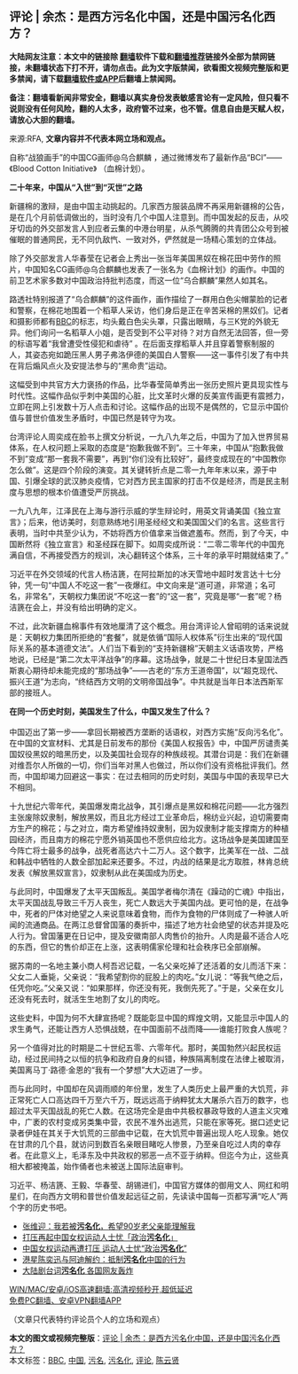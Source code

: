  <h2>评论 | 余杰：是西方污名化中国，还是中国污名化西方？</h2> <p class="notice"><b>大陆网友注意：本文中的链接除 <a href="https://github.com/bannedbook/fanqiang" >翻墙</a>软件下载和<a href="https://github.com/killgcd/justmysocks/blob/master/README.md">翻墙推荐</a>链接外全部为禁网链接，未翻墙状态下打不开，请勿点击。此为文字版禁闻，欲看图文视频完整版和更多禁闻，请下载<a href="https://github.com/bannedbook/fanqiang">翻墙软件或APP</a>后翻墙上禁闻网。</p><p>备注：翻墙看新闻非常安全，翻墙以真实身份发表敏感言论有一定风险，但只看不说则没有任何风险，翻的人太多，政府管不过来，也不管。信息自由是天赋人权，请放心大胆的翻墙。</b></p>  <div class="entry"> <p>来源:RFA, <strong>文章内容并不代表本网立场和观点。</strong></p> <p>&#33258;&#31216;&#8220;&#25112;&#29436;&#30011;&#25163;&#8221;&#30340;&#20013;&#22269;CG&#30011;&#24072;@&#20044;&#21512;&#40594;&#40607; &#65292;&#36890;&#36807;&#24494;&#21338;&#21457;&#24067;&#20102;&#26368;&#26032;&#20316;&#21697;&#8220;BCI&#8221;&#8212;&#8212;&#12298;Blood Cotton Initiative&#12299; &#65288;&#34880;&#26825;&#35745;&#21010;&#65289;&#12290;             </p> <p><strong>&#20108;&#21313;&#24180;&#26469;&#65292;&#20013;&#22269;&#20174;&#8220;&#20837;&#19990;&#8221;&#21040;&#8220;&#28781;&#19990;&#8221;&#20043;&#36335;</strong></p> <p>&#26032;&#30086;&#26825;&#30340;&#28608;&#36777;&#65292;&#26159;&#30001;&#20013;&#22269;&#20027;&#21160;&#25361;&#36215;&#30340;&#12290;&#20960;&#23478;&#35199;&#26041;&#26381;&#35013;&#21697;&#29260;&#19981;&#20877;&#37319;&#29992;&#26032;&#30086;&#26825;&#30340;&#20844;&#21578;&#65292;&#26159;&#22312;&#20960;&#20010;&#26376;&#21069;&#20302;&#35843;&#20570;&#20986;&#30340;&#65292;&#24403;&#26102;&#27809;&#26377;&#20960;&#20010;&#20013;&#22269;&#20154;&#27880;&#24847;&#21040;&#12290;&#32780;&#20013;&#22269;&#21457;&#36215;&#30340;&#21453;&#20987;&#65292;&#20174;&#21676;&#29273;&#20999;&#40831;&#30340;&#22806;&#20132;&#37096;&#21457;&#35328;&#20154;&#21040;&#24212;&#32773;&#20113;&#38598;&#30340;&#20013;&#28207;&#21488;&#26126;&#26143;&#65292;&#20174;&#26432;&#27668;&#33150;&#33150;&#30340;&#20849;&#38738;&#22242;&#20844;&#20247;&#21495;&#21040;&#34987;&#20652;&#30496;&#30340;&#26222;&#36890;&#32593;&#27665;&#65292;&#26080;&#19981;&#21516;&#20167;&#25932;&#24574;&#12289;&#19968;&#33268;&#23545;&#22806;&#65292;&#20456;&#28982;&#23601;&#26159;&#19968;&#22330;&#31934;&#24515;&#31574;&#21010;&#30340;&#31435;&#20307;&#25112;&#12290; </p> <p>&#38500;&#20102;&#22806;&#20132;&#37096;&#21457;&#35328;&#20154;&#21326;&#26149;&#33721;&#22312;&#35760;&#32773;&#20250;&#19978;&#31168;&#20986;&#19968;&#24352;&#24403;&#24180;&#32654;&#22269;&#40657;&#22900;&#22312;&#26825;&#33457;&#30000;&#20013;&#21171;&#20316;&#30340;&#29031;&#29255;&#65292;&#20013;&#22269;&#30693;&#21517;CG&#30011;&#24072;@&#20044;&#21512;&#40594;&#40607;&#20063;&#21457;&#34920;&#20102;&#19968;&#24352;&#21517;&#20026;&#12298;&#34880;&#26825;&#35745;&#21010;&#12299;&#30340;&#30011;&#20316;&#12290;&#20013;&#22269;&#30340;&#21069;&#21355;&#33402;&#26415;&#23478;&#22810;&#25968;&#23545;&#20013;&#22269;&#25919;&#27835;&#25345;&#25209;&#21028;&#24577;&#24230;&#65292;&#32780;&#36825;&#19968;&#20301;&#8220;&#20044;&#21512;&#40594;&#40607;&#8221;&#26524;&#28982;&#20154;&#22914;&#20854;&#21517;&#12290;</p>  <p>&#36335;&#36879;&#31038;&#29305;&#21035;&#25253;&#36947;&#20102;&#8220;&#20044;&#21512;&#40594;&#40607;&#8221;&#30340;&#36825;&#20214;&#30011;&#20316;&#65292;&#30011;&#20316;&#25551;&#32472;&#20102;&#19968;&#32676;&#29992;&#30333;&#33394;&#23574;&#24125;&#33945;&#33080;&#30340;&#35760;&#32773;&#21644;&#35686;&#23519;&#65292;&#22312;&#26825;&#33457;&#22320;&#22260;&#30528;&#19968;&#20010;&#31291;&#33609;&#20154;&#37319;&#35775;&#65292;&#20182;&#20204;&#36523;&#21518;&#26159;&#27491;&#22312;&#36763;&#33510;&#37319;&#26825;&#30340;&#40657;&#22900;&#20204;&#12290;&#35760;&#32773;&#21644;&#25668;&#24433;&#24072;&#37117;&#26377;<a href="https://www.bannedbook.org/bnews/tag/bbc/" class="st_tag internal_tag" rel="tag" title="标签 BBC 下的日志">BBC</a>&#30340;&#26631;&#24535;&#65292;&#22343;&#22836;&#25140;&#30333;&#33394;&#23574;&#22836;&#32617;&#65292;&#21482;&#38706;&#20986;&#30524;&#30555;&#65292;&#19982;&#19977;K&#20826;&#30340;&#22806;&#35980;&#26080;&#24322;&#12290;&#20182;&#20204;&#35810;&#38382;&#19968;&#21517;&#31291;&#33609;&#20154;&#23567;&#22992;&#65292;&#26159;&#21542;&#21463;&#21040;&#19981;&#20844;&#24179;&#23545;&#24453;&#65311;&#23545;&#26041;&#33258;&#28982;&#26080;&#27861;&#22238;&#31572;&#65292;&#20294;&#19968;&#26049;&#30340;&#26631;&#35821;&#20889;&#30528;&#8220;&#25105;&#26366;&#36973;&#21463;&#24615;&#20405;&#29359;&#21644;&#34384;&#24453;&#8221; &#12290;&#22312;&#21518;&#38754;&#25903;&#25745;&#31291;&#33609;&#20154;&#24182;&#19988;&#31359;&#30528;&#35686;&#23519;&#21046;&#26381;&#30340;&#20154;&#65292;&#20854;&#23039;&#24577;&#23451;&#22914;&#36330;&#21387;&#40657;&#20154;&#30007;&#23376;&#24343;&#27931;&#20234;&#24503;&#30340;&#32654;&#22269;&#30333;&#20154;&#35686;&#23519;&#8212;&#8212;&#36825;&#19968;&#20107;&#20214;&#24341;&#21457;&#20102;&#26377;&#20013;&#20849;&#22312;&#32972;&#21518;&#29053;&#39118;&#28857;&#28779;&#21450;&#23433;&#25552;&#27861;&#21442;&#19982;&#30340;&#8220;&#40657;&#21629;&#36149;&#8221;&#36816;&#21160;&#12290; </p> <p>&#36825;&#24133;&#21463;&#21040;&#20013;&#20849;&#23448;&#26041;&#22823;&#21147;&#35090;&#25196;&#30340;&#20316;&#21697;&#65292;&#27604;&#21326;&#26149;&#33721;&#31616;&#21333;&#31168;&#20986;&#19968;&#24352;&#21382;&#21490;&#29031;&#29255;&#26356;&#20855;&#29616;&#23454;&#24615;&#19982;&#26102;&#20195;&#24615;&#12290;&#36825;&#24133;&#20316;&#21697;&#20284;&#20046;&#21050;&#20013;&#32654;&#22269;&#30340;&#24515;&#33039;&#65292;&#27604;&#25991;&#38761;&#26102;&#28779;&#29190;&#30340;&#21453;&#32654;&#23459;&#20256;&#30011;&#26356;&#26377;&#38663;&#25788;&#21147;&#65292;&#31435;&#21363;&#22312;&#32593;&#19978;&#24341;&#21457;&#25968;&#21313;&#19975;&#20154;&#28857;&#20987;&#21644;&#35752;&#35770;&#12290;&#36825;&#24133;&#20316;&#21697;&#30340;&#20986;&#29616;&#19981;&#26159;&#20598;&#28982;&#30340;&#65292;&#23427;&#26174;&#31034;&#20013;&#22269;&#20215;&#20540;&#19982;&#26222;&#19990;&#20215;&#20540;&#21457;&#29983;&#30683;&#30462;&#26102;&#65292;&#20013;&#22269;&#24050;&#28982;&#26159;&#36716;&#23432;&#20026;&#25915;&#12290;</p> <p>&#21488;&#28286;&#35780;&#35770;&#20154;&#21608;&#22869;&#25104;&#22312;&#33080;&#20070;&#19978;&#25776;&#25991;&#20998;&#26512;&#35828;&#65292;&#19968;&#20061;&#20843;&#20061;&#24180;&#20043;&#21518;&#65292;&#20013;&#22269;&#20026;&#20102;&#21152;&#20837;&#19990;&#30028;&#36152;&#26131;&#20307;&#31995;&#65292;&#22312;&#20154;&#26435;&#38382;&#39064;&#19978;&#37319;&#21462;&#30340;&#24577;&#24230;&#26159;&#8220;&#25265;&#27465;&#25105;&#20570;&#19981;&#21040;&#8221;&#12290;&#19977;&#21313;&#24180;&#26469;&#65292;&#20013;&#22269;&#20174;&#8220;&#25265;&#27465;&#25105;&#20570;&#19981;&#21040;&#8221;&#21464;&#25104;&#8220;&#37027;&#19968;&#22871;&#25105;&#19981;&#38656;&#35201;&#8221;&#65292;&#20877;&#21040;&#8220;&#20320;&#20204;&#27809;&#26377;&#27604;&#36739;&#22909;&#8221;&#65292;&#26368;&#32456;&#21464;&#25104;&#29616;&#22312;&#30340;&#8220;&#20013;&#22269;&#25945;&#20320;&#24590;&#20040;&#20570;&#8221;&#12290;&#36825;&#26159;&#22235;&#20010;&#38454;&#27573;&#30340;&#28436;&#21464;&#12290;&#20854;&#20851;&#38190;&#36716;&#25240;&#28857;&#26159;&#20108;&#38646;&#19968;&#20061;&#24180;&#24180;&#26411;&#20197;&#26469;&#65292;&#28304;&#20110;&#20013;&#22269;&#12289;&#24341;&#29190;&#20840;&#29699;&#30340;&#27494;&#27721;&#32954;&#28814;&#30123;&#24773;&#65292;&#23427;&#23545;&#35199;&#26041;&#27665;&#20027;&#22269;&#23478;&#30340;&#25171;&#20987;&#19981;&#20165;&#26159;&#32463;&#27982;&#65292;&#32780;&#26159;&#27665;&#20027;&#21046;&#24230;&#19982;&#24605;&#24819;&#30340;&#26681;&#26412;&#20215;&#20540;&#36973;&#21463;&#20005;&#21385;&#25361;&#25112;&#12290;</p> <p>&#19968;&#20061;&#20843;&#20061;&#24180;&#65292;&#27743;&#27901;&#27665;&#22312;&#19978;&#28023;&#19982;&#28216;&#34892;&#31034;&#23041;&#30340;&#23398;&#29983;&#36777;&#35770;&#26102;&#65292;&#29992;&#33521;&#25991;&#32972;&#35829;&#32654;&#22269;&#12298;&#29420;&#31435;&#23459;&#35328;&#12299;&#65307;&#21518;&#26469;&#65292;&#20182;&#35775;&#32654;&#26102;&#65292;&#21051;&#24847;&#29087;&#32451;&#22320;&#24341;&#29992;&#22307;&#32463;&#32463;&#25991;&#21644;&#32654;&#22269;&#22269;&#29238;&#20204;&#30340;&#21517;&#35328;&#12290;&#36825;&#20123;&#35328;&#34892;&#34920;&#26126;&#65292;&#24403;&#26102;&#20013;&#20849;&#33267;&#23569;&#35748;&#20026;&#65292;&#19981;&#22952;&#23558;&#35199;&#26041;&#20215;&#20540;&#25343;&#26469;&#24403;&#20570;&#36974;&#32670;&#24067;&#12290;&#28982;&#32780;&#65292;&#21040;&#20102;&#20170;&#22825;&#65292;&#20013;&#22269;&#26029;&#28982;&#23558;&#12298;&#29420;&#31435;&#23459;&#35328;&#12299;&#21644;&#22307;&#32463;&#36393;&#22312;&#33050;&#19979;&#12290;&#22914;&#21608;&#22869;&#25104;&#25152;&#35828;&#65306;&#8220;&#20108;&#38646;&#20108;&#38646;&#24180;&#20195;&#30340;&#20013;&#22269;&#20805;&#28385;&#33258;&#20449;&#65292;&#19981;&#20877;&#25509;&#21463;&#35199;&#26041;&#30340;&#35268;&#35757;&#65292;&#20915;&#24515;&#32763;&#36716;&#36825;&#20010;&#20307;&#31995;&#65292;&#19977;&#21313;&#24180;&#30340;&#25215;&#24179;&#26102;&#26399;&#23601;&#32467;&#26463;&#20102;&#12290;&#8221;</p> <p>&#20064;&#36817;&#24179;&#22312;&#22806;&#20132;&#39046;&#22495;&#30340;&#20195;&#35328;&#20154;&#26472;&#27905;&#31722;&#65292;&#22312;&#38463;&#25289;&#26031;&#21152;&#30340;&#20912;&#22825;&#38634;&#22320;&#20013;&#36229;&#26102;&#21457;&#35328;&#36798;&#21313;&#19971;&#20998;&#38047;&#65292;&#20973;&#19968;&#21477;&#8220;&#20013;&#22269;&#20154;&#19981;&#21507;&#36825;&#19968;&#22871;&#8221;&#19968;&#22812;&#29190;&#32418;&#12290;&#20013;&#25991;&#21521;&#26469;&#26159;&#8220;&#36947;&#21487;&#36947;&#65292;&#38750;&#24120;&#36947;&#65307;&#21517;&#21487;&#21517;&#65292;&#38750;&#24120;&#21517;&#8221;&#65292;&#22825;&#26397;&#26435;&#21147;&#38598;&#22242;&#35828;&#8220;&#19981;&#21507;&#36825;&#19968;&#22871;&#8221;&#30340;&#8220;&#36825;&#19968;&#22871;&#8221;&#65292;&#31350;&#31455;&#26159;&#21738;&#8220;&#19968;&#22871;&#8221;&#21602;&#65311;&#26472;&#27905;&#31722;&#22312;&#20250;&#19978;&#65292;&#24182;&#27809;&#26377;&#32473;&#20986;&#26126;&#30830;&#30340;&#23450;&#20041;&#12290;</p>  <p>&#19981;&#36807;&#65292;&#27492;&#27425;&#26032;&#30086;&#34880;&#26825;&#20107;&#20214;&#26377;&#25928;&#22320;&#21400;&#28165;&#20102;&#36825;&#20010;&#27010;&#24565;&#12290;&#29992;&#21488;&#28286;&#35780;&#35770;&#20154;&#26366;&#26157;&#26126;&#30340;&#35805;&#26469;&#35828;&#23601;&#26159;&#65306;&#22825;&#26397;&#26435;&#21147;&#38598;&#22242;&#25152;&#25298;&#32477;&#30340;&#8220;&#22871;&#39184;&#8221;&#65292;&#23601;&#26159;&#20381;&#24490;&#8220;&#22269;&#38469;&#20154;&#26435;&#20307;&#31995;&#8221;&#34893;&#29983;&#20986;&#26469;&#30340;&#8220;&#29616;&#20195;&#22269;&#38469;&#20851;&#31995;&#30340;&#22522;&#26412;&#36947;&#24503;&#25991;&#27861;&#8221;&#12290;&#20154;&#20204;&#24403;&#19979;&#30475;&#21040;&#30340;&#8220;&#25903;&#25345;&#26032;&#30086;&#26825;&#8221;&#22825;&#26397;&#20027;&#20041;&#35805;&#35821;&#25915;&#21183;&#65292;&#20005;&#26684;&#22320;&#35828;&#65292;&#24050;&#32463;&#26159;&#8220;&#31532;&#20108;&#27425;&#22826;&#24179;&#27915;&#25112;&#20105;&#8221;&#30340;&#24207;&#24149;&#12290;&#36825;&#22330;&#25112;&#20105;&#65292;&#23601;&#26159;&#20108;&#21313;&#19990;&#32426;&#26085;&#26412;&#30343;&#22269;&#27861;&#35199;&#26031;&#34935;&#24515;&#26399;&#24453;&#21364;&#26410;&#33021;&#23436;&#25104;&#30340;&#8220;&#37027;&#22330;&#25112;&#20105;&#8221;&#8212;&#8212;&#21476;&#32769;&#30340;&#8220;&#19996;&#26041;&#29579;&#36947;&#24093;&#22269;&#8221;&#65292;&#20197;&#8220;&#36229;&#20811;&#29616;&#20195;&#12289;&#25391;&#20852;&#29579;&#36947;&#8221;&#20026;&#24535;&#21521;&#65292;&#8220;&#32456;&#32467;&#35199;&#26041;&#25991;&#26126;&#30340;&#25991;&#26126;&#24093;&#22269;&#25112;&#20105;&#8221;&#12290;&#20013;&#20849;&#23601;&#26159;&#24403;&#24180;&#26085;&#26412;&#27861;&#35199;&#26031;&#20891;&#37096;&#30340;&#25509;&#29677;&#20154;&#12290;</p> <p><strong>&#22312;&#21516;&#19968;&#20010;&#21382;&#21490;&#26102;&#21051;&#65292;&#32654;&#22269;&#21457;&#29983;&#20102;&#20160;&#20040;&#65292;&#20013;&#22269;&#21448;&#21457;&#29983;&#20102;&#20160;&#20040;&#65311;</strong><br /><br />&#20013;&#22269;&#36808;&#20986;&#20102;&#31532;&#19968;&#27493;&#8212;&#8212;&#25343;&#22238;&#38271;&#26399;&#34987;&#35199;&#26041;&#22404;&#26029;&#30340;&#35805;&#35821;&#26435;&#65292;&#23545;&#35199;&#26041;&#23454;&#26045;&#8220;&#21453;&#21521;&#27745;&#21517;&#21270;&#8221;&#12290;&#22312;&#20013;&#22269;&#30340;&#25991;&#23459;&#26448;&#26009;&#12289;&#23588;&#20854;&#26159;&#26085;&#21069;&#21457;&#24067;&#30340;&#37027;&#20221;&#12298;&#32654;&#22269;&#20154;&#26435;&#25253;&#21578;&#12299;&#20013;&#65292;&#20013;&#22269;&#20005;&#21385;&#35892;&#36131;&#32654;&#22269;&#22900;&#24441;&#40657;&#22900;&#30340;&#26263;&#40657;&#21382;&#21490;&#65292;&#20197;&#21450;&#32654;&#22269;&#31038;&#20250;&#29616;&#23384;&#30340;&#31181;&#26063;&#27495;&#35270;&#12290;&#20854;&#28508;&#21488;&#35789;&#26159;&#65306;&#25105;&#20204;&#22312;&#26032;&#30086;&#23545;&#32500;&#21566;&#23572;&#20154;&#25152;&#20570;&#30340;&#19968;&#20999;&#65292;&#20320;&#20204;&#24403;&#24180;&#23545;&#40657;&#20154;&#20063;&#20570;&#36807;&#65292;&#25152;&#20197;&#20320;&#20204;&#27809;&#26377;&#36164;&#26684;&#25209;&#35780;&#25105;&#20204;&#12290;&#28982;&#32780;&#65292;&#20013;&#22269;&#21364;&#31469;&#21147;&#22238;&#36991;&#36825;&#19968;&#20107;&#23454;&#65306;&#22312;&#36807;&#21435;&#30456;&#21516;&#30340;&#21382;&#21490;&#26102;&#21051;&#65292;&#32654;&#22269;&#19982;&#20013;&#22269;&#30340;&#34920;&#29616;&#26089;&#24050;&#22823;&#19981;&#30456;&#21516;&#12290;</p> <p>&#21313;&#20061;&#19990;&#32426;&#20845;&#38646;&#24180;&#20195;&#65292;&#32654;&#22269;&#29190;&#21457;&#21335;&#21271;&#25112;&#20105;&#65292;&#20854;&#24341;&#29190;&#28857;&#26159;&#40657;&#22900;&#21644;&#26825;&#33457;&#38382;&#39064;&#8212;&#8212;&#21271;&#26041;&#24378;&#28872;&#20027;&#24352;&#24223;&#38500;&#22900;&#38582;&#21046;&#65292;&#35299;&#25918;&#40657;&#22900;&#65292;&#32780;&#19988;&#21271;&#26041;&#32463;&#36807;&#24037;&#19994;&#38761;&#21629;&#21518;&#65292;&#26825;&#32442;&#19994;&#20852;&#36215;&#65292;&#36843;&#20999;&#38656;&#35201;&#21335;&#26041;&#29983;&#20135;&#30340;&#26825;&#33457;&#65307;&#19982;&#20043;&#23545;&#31435;&#65292;&#21335;&#26041;&#24076;&#26395;&#32500;&#25345;&#22900;&#38582;&#21046;&#65292;&#22240;&#20026;&#22900;&#38582;&#21046;&#25165;&#33021;&#25903;&#25745;&#21335;&#26041;&#30340;&#31181;&#26893;&#22253;&#32463;&#27982;&#65292;&#32780;&#19988;&#21335;&#26041;&#30340;&#26825;&#33457;&#23425;&#24895;&#22806;&#38144;&#33521;&#22269;&#20063;&#19981;&#24895;&#20379;&#24212;&#32473;&#21271;&#26041;&#12290;&#36825;&#22330;&#25112;&#20105;&#26159;&#32654;&#22269;&#24314;&#22269;&#33267;&#20170;&#38453;&#20129;&#23558;&#22763;&#26368;&#22810;&#30340;&#25112;&#20105;&#65292;&#25112;&#27515;&#32773;&#39640;&#36798;&#20845;&#21313;&#20108;&#19975;&#20154;&#12290;&#36825;&#20010;&#25968;&#23383;&#65292;&#27604;&#32654;&#20891;&#22312;&#19968;&#25112;&#12289;&#20108;&#25112;&#21644;&#38889;&#25112;&#20013;&#29306;&#29298;&#30340;&#20154;&#25968;&#20840;&#37096;&#21152;&#36215;&#26469;&#36824;&#35201;&#22810;&#12290;&#19981;&#36807;&#65292;&#20869;&#25112;&#30340;&#32467;&#26524;&#26159;&#21271;&#26041;&#21462;&#32988;&#65292;&#26519;&#32943;&#24635;&#32479;&#21457;&#34920;&#12298;&#35299;&#25918;&#40657;&#22900;&#23459;&#35328;&#12299;&#65292;&#22900;&#38582;&#21046;&#20174;&#27492;&#22312;&#32654;&#22269;&#25104;&#20026;&#21382;&#21490;&#12290;</p> <p>&#19982;&#27492;&#21516;&#26102;&#65292;&#20013;&#22269;&#29190;&#21457;&#20102;&#22826;&#24179;&#22825;&#22269;&#21467;&#20081;&#12290;&#32654;&#22269;&#23398;&#32773;&#26757;&#23572;&#28165;&#22312;&#12298;&#36481;&#21160;&#30340;&#20129;&#39746;&#12299;&#20013;&#25351;&#20986;&#65292;&#22826;&#24179;&#22825;&#22269;&#25112;&#20081;&#23548;&#33268;&#19977;&#21315;&#19975;&#20154;&#20007;&#29983;&#65292;&#27515;&#20129;&#20154;&#25968;&#36828;&#22823;&#20110;&#32654;&#22269;&#20869;&#25112;&#12290;&#26356;&#21487;&#24597;&#30340;&#26159;&#65292;&#22312;&#25112;&#20105;&#20013;&#65292;&#27515;&#32773;&#30340;&#23608;&#20307;&#23545;&#32477;&#26395;&#20043;&#20154;&#26469;&#35828;&#24847;&#21619;&#30528;&#39135;&#29289;&#65292;&#32780;&#20316;&#20026;&#39135;&#29289;&#30340;&#23608;&#20307;&#21017;&#25104;&#20102;&#19968;&#31181;&#39559;&#20154;&#21548;&#38395;&#30340;&#27969;&#36890;&#21830;&#21697;&#12290;&#22312;&#20004;&#27743;&#24635;&#30563;&#26366;&#22269;&#34281;&#30340;&#22863;&#25240;&#20013;&#65292;&#25551;&#36848;&#20102;&#22320;&#26041;&#31038;&#20250;&#32477;&#26395;&#30340;&#29366;&#24577;&#24182;&#25552;&#21450;&#21507;&#20154;&#34892;&#20026;&#12290;&#26366;&#22269;&#34281;&#26356;&#22312;&#26085;&#35760;&#20013;&#65292;&#25552;&#21450;&#23433;&#24509;&#21335;&#37096;&#20154;&#32905;&#21806;&#20215;&#30340;&#25260;&#21319;&#12290;&#20154;&#32905;&#26159;&#26368;&#19981;&#36866;&#21512;&#20154;&#21507;&#30340;&#19996;&#35199;&#65292;&#20294;&#23427;&#30340;&#21806;&#20215;&#21364;&#27491;&#22312;&#19978;&#28072;&#65292;&#36825;&#34920;&#26126;&#20754;&#23478;&#20262;&#29702;&#21644;&#31038;&#20250;&#31209;&#24207;&#24050;&#20840;&#37096;&#23849;&#35299;&#12290;</p> <p>&#25454;&#33487;&#21335;&#30340;&#19968;&#21517;&#22320;&#20027;&#20860;&#23567;&#21830;&#20154;&#26607;&#21566;&#36831;&#35760;&#36733;&#65292;&#19968;&#21517;&#29238;&#20146;&#21507;&#25481;&#20102;&#36824;&#27963;&#30528;&#30340;&#22899;&#20799;&#32780;&#27963;&#19979;&#26469;&#65306;&#29238;&#22899;&#20108;&#20154;&#22402;&#27609;&#65292;&#29238;&#20146;&#35828;&#65306;&#8220;&#25105;&#24076;&#26395;&#21106;&#20320;&#30340;&#23617;&#32929;&#19978;&#30340;&#32905;&#21507;&#12290;&#8221;&#22899;&#20799;&#35828;&#65306;&#8220;&#31561;&#25105;&#27668;&#32477;&#20043;&#21518;&#65292;&#20219;&#20973;&#20320;&#21507;&#12290;&#8221;&#29238;&#20146;&#21448;&#35828;&#65306;&#8220;&#22914;&#26524;&#37027;&#26679;&#65292;&#20320;&#36824;&#27809;&#26377;&#27515;&#65292;&#25105;&#20498;&#20808;&#27515;&#20102;&#12290;&#8221;&#20110;&#26159;&#65292;&#29238;&#20146;&#22312;&#22899;&#20799;&#36824;&#27809;&#26377;&#27515;&#21435;&#26102;&#65292;&#23601;&#27963;&#29983;&#29983;&#22320;&#21106;&#20102;&#22899;&#20799;&#30340;&#32905;&#21507;&#12290; </p>  <p>&#36825;&#20123;&#21490;&#26009;&#65292;&#20013;&#22269;&#20026;&#20309;&#19981;&#22823;&#32902;&#23459;&#25196;&#21602;&#65311;&#26082;&#33021;&#24432;&#26174;&#20013;&#22269;&#30340;&#36745;&#29004;&#25991;&#26126;&#65292;&#21448;&#33021;&#26174;&#31034;&#20013;&#22269;&#20154;&#30340;&#27714;&#29983;&#21191;&#27668;&#65292;&#36824;&#33021;&#35753;&#35199;&#26041;&#20154;&#24656;&#24807;&#25112;&#20834;&#65292;&#22312;&#20013;&#22269;&#38754;&#21069;&#19981;&#25112;&#32780;&#38477;&#8212;&#8212;&#35841;&#33021;&#25171;&#36133;&#39135;&#20154;&#26063;&#21602;&#65311;</p> <p>&#21478;&#19968;&#20010;&#20540;&#24471;&#23545;&#27604;&#30340;&#26102;&#26399;&#26159;&#20108;&#21313;&#19990;&#32426;&#20116;&#38646;&#12289;&#20845;&#38646;&#24180;&#20195;&#12290;&#37027;&#26102;&#65292;&#32654;&#22269;&#21187;&#28982;&#20852;&#36215;&#27665;&#26435;&#36816;&#21160;&#65292;&#32463;&#36807;&#27665;&#38388;&#25345;&#20043;&#20197;&#24658;&#30340;&#25239;&#20105;&#21644;&#25919;&#24220;&#33258;&#36523;&#30340;&#32416;&#38169;&#65292;&#31181;&#26063;&#38548;&#31163;&#21046;&#24230;&#22312;&#27861;&#24459;&#19978;&#34987;&#21462;&#28040;&#65292;&#32654;&#22269;&#31163;&#39532;&#19969;&#183;&#36335;&#24503;&#183;&#37329;&#24681;&#30340;&#8220;&#25105;&#26377;&#19968;&#20010;&#26790;&#24819;&#8221;&#22823;&#22823;&#36808;&#36827;&#20102;&#19968;&#27493;&#12290;</p> <p>&#32780;&#19982;&#27492;&#21516;&#26102;&#65292;&#20013;&#22269;&#21364;&#22312;&#39118;&#35843;&#38632;&#39034;&#30340;&#24180;&#20221;&#37324;&#65292;&#21457;&#29983;&#20102;&#20154;&#31867;&#21382;&#21490;&#19978;&#26368;&#20005;&#37325;&#30340;&#22823;&#39269;&#33618;&#65292;&#38750;&#27491;&#24120;&#27515;&#20129;&#20154;&#21475;&#39640;&#36798;&#22235;&#21315;&#19975;&#33267;&#20845;&#21315;&#19975;&#65292;&#26082;&#36828;&#36828;&#39640;&#20110;&#32435;&#31929;&#29369;&#22826;&#22823;&#23648;&#26432;&#20845;&#30334;&#19975;&#30340;&#25968;&#23383;&#65292;&#20063;&#36229;&#36807;&#22826;&#24179;&#22825;&#22269;&#25112;&#20081;&#30340;&#27515;&#20129;&#20154;&#25968;&#12290;&#22312;&#36825;&#22330;&#23436;&#20840;&#26159;&#30001;&#20013;&#20849;&#26497;&#26435;&#26292;&#25919;&#23548;&#33268;&#30340;&#20154;&#36947;&#20027;&#20041;&#28798;&#38590;&#20013;&#65292;&#24191;&#34980;&#30340;&#20892;&#26449;&#21464;&#25104;&#21478;&#31867;&#38598;&#20013;&#33829;&#65292;&#20892;&#27665;&#19981;&#20934;&#22806;&#20986;&#36867;&#33618;&#65292;&#21482;&#33021;&#22312;&#23478;&#31561;&#27515;&#12290;&#25454;&#21475;&#36848;&#21490;&#35760;&#24405;&#32773;&#20234;&#23043;&#22312;&#20854;&#20851;&#20110;&#22823;&#39269;&#33618;&#30340;&#19977;&#37096;&#26354;&#20013;&#35760;&#36733;&#65292;&#22312;&#22823;&#39269;&#33618;&#20013;&#26222;&#36941;&#20986;&#29616;&#20154;&#21507;&#20154;&#29616;&#35937;&#12290;&#22905;&#20165;&#22312;&#29976;&#32899;&#30340;&#20960;&#20010;&#21439;&#65292;&#23601;&#35775;&#38382;&#21040;&#25968;&#30334;&#21517;&#20146;&#30524;&#30446;&#30585;&#21507;&#20154;&#24808;&#26223;&#65292;&#20035;&#33267;&#20146;&#33258;&#21507;&#36807;&#20154;&#32905;&#30340;&#24184;&#23384;&#32773;&#12290;&#22312;&#27492;&#24847;&#20041;&#19978;&#65292;&#27611;&#27901;&#19996;&#21450;&#20013;&#20849;&#25919;&#26435;&#30340;&#37034;&#24694;&#19968;&#28857;&#19981;&#20122;&#20110;&#32435;&#31929;&#12290;&#20294;&#36804;&#20170;&#20026;&#27490;&#65292;&#36825;&#20123;&#30495;&#30456;&#22823;&#37117;&#34987;&#25513;&#30422;&#65292;&#22987;&#20316;&#20433;&#32773;&#20063;&#26410;&#34987;&#36865;&#19978;&#22269;&#38469;&#27861;&#24237;&#23457;&#21028;&#12290;</p> <p>&#20064;&#36817;&#24179;&#12289;&#26472;&#27905;&#31722;&#12289;&#29579;&#27589;&#12289;&#21326;&#26149;&#33721;&#12289;&#32993;&#38177;&#36827;&#20204;&#65292;&#20013;&#22269;&#23448;&#26041;&#23186;&#20307;&#30340;&#24481;&#29992;&#25991;&#20154;&#12289;&#32593;&#32418;&#21644;&#26126;&#26143;&#20204;&#65292;&#22312;&#21521;&#35199;&#26041;&#25991;&#26126;&#21644;&#26222;&#19990;&#20215;&#20540;&#21457;&#36215;&#36828;&#24449;&#20043;&#21069;&#65292;&#20808;&#35835;&#35835;&#20013;&#22269;&#27599;&#19968;&#39029;&#37117;&#20889;&#28385;&#8220;&#21507;&#20154;&#8221;&#20004;&#20010;&#23383;&#30340;&#21382;&#21490;&#20070;&#21543;&#12290;</p> <ul class='op-related-articles' title='相关阅读'> <li><a href='https://www.bannedbook.org/bnews/baitai/20210422/1531105.html' target='_blank'>张维迎：我若被<b>污名化</b>，希望90岁老父亲能理解我</a></li> <li><a href='https://www.bannedbook.org/bnews/baitai/20210416/1527659.html' target='_blank'>打压再起中国女权运动人士忧「政治<b>污名化</b>」</a></li> <li><a href='https://www.bannedbook.org/bnews/baitai/20210416/1527408.html' target='_blank'>中国女权运动再遭打压 运动人士忧“政治<b>污名化</b>”</a></li> <li><a href='https://www.bannedbook.org/bnews/baitai/20210326/1513257.html' target='_blank'>港星陈奕迅与阿迪解约：抵制<b>污名化</b>中国的行为</a></li> <li><a href='https://www.bannedbook.org/bnews/comments/20210218/1489290.html' target='_blank'>大陆剧台词<b>污名化</b> 各国网友轰炸</a></li> </ul> <p class="texttj"> <a href="https://github.com/bannedbook/fanqiang/wiki/V2ray%E6%9C%BA%E5%9C%BA" target="_blank">WIN/MAC/安卓/iOS高速翻墙:高清视频秒开,超低延迟</a><br/> <a href="https://github.com/bannedbook/fanqiang/wiki/%E7%A6%81%E9%97%BB%E7%BD%91%E5%AE%89%E5%8D%93%E7%BF%BB%E5%A2%99%E6%96%B0%E9%97%BBAPP" target="_blank">免费PC翻墙、安卓VPN翻墙APP</a></p> <div id="archive-pix-1" class="banner-ads"> <!-- AuctionX Display platform tag START --> <div id="26318x728x90x621x_ADSLOT1" clicktrack="%%CLICK_URL_ESC%%"></div> <!-- AuctionX Display platform tag END --> </div> <div id="archive-pix-2" class="banner-ads"> <!-- AuctionX Display platform tag START --> <div id="26315x300x250x621x_ADSLOT1" clicktrack="%%CLICK_URL_ESC%%"></div> <!-- AuctionX Display platform tag END --> </div><p>&#65288;&#25991;&#31456;&#21482;&#20195;&#34920;&#29305;&#32422;&#35780;&#35770;&#21592;&#20010;&#20154;&#30340;&#31435;&#22330;&#21644;&#35266;&#28857;&#65289;</p><a name='sharetosocial'></a>       <div><b>本文的图文或视频完整版</b>：<a href='https://www.bannedbook.org/bnews/comments/20210502/1537833.html'>评论 | 余杰：是西方污名化中国，还是中国污名化西方？</a></div>  </div><!--END ENTRY--> <div class="postfooter"> <div>本文标签：<a href="https://www.bannedbook.org/bnews/tag/bbc/" rel="tag">BBC</a>, <a href="https://www.bannedbook.org/bnews/tag/%E4%B8%AD%E5%9B%BD/" rel="tag">中国</a>, <a href="https://www.bannedbook.org/bnews/tag/%E6%B1%A1%E5%90%8D/" rel="tag">污名</a>, <a href="https://www.bannedbook.org/bnews/tag/%E6%B1%A1%E5%90%8D%E5%8C%96/" rel="tag">污名化</a>, <a href="https://www.bannedbook.org/bnews/tag/%E8%AF%84%E8%AE%BA/" rel="tag">评论</a>, <a href="https://www.bannedbook.org/bnews/tag/%e9%99%88%e4%ba%91%e8%b4%a4/" rel="tag">陈云贤</a></div>  </div><!--END POSTFOOTER--> 